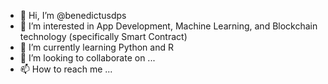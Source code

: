- 👋 Hi, I’m @benedictusdps
- 👀 I’m interested in App Development, Machine Learning, and Blockchain technology (specifically Smart Contract)
- 🌱 I’m currently learning Python and R
- 💞️ I’m looking to collaborate on ...
- 📫 How to reach me ...

<!---
benedictusdps/benedictusdps is a ✨ special ✨ repository because its `README.md` (this file) appears on your GitHub profile.
You can click the Preview link to take a look at your changes.
--->
